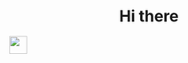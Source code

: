 <h1 align="center">Hi there</h1>
<img src="https://github.com/blackcater/blackcater/raw/main/images/Hi.gif" height="32"/>
